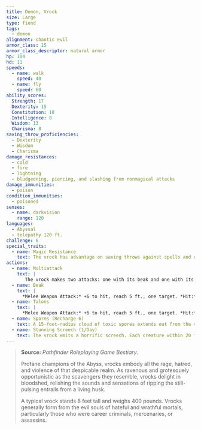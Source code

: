 ```yaml
---
title: Demon, Vrock
size: Large
type: fiend
tags:
  - demon
alignment: chaotic evil
armor_class: 15
armor_class_descriptor: natural armor
hp: 104
hd: 11
speeds:
  - name: walk
    speed: 40
  - name: fly
    speed: 60
ability_scores:
  Strength: 17
  Dexterity: 15
  Constitution: 18
  Intelligence: 8
  Wisdom: 13
  Charisma: 8
saving_throw_proficiencies:
  - Dexterity
  - Wisdom
  - Charisma
damage_resistances:
  - cold
  - fire
  - lightning
  - bludgeoning, piercing, and slashing from nonmagical attacks
damage_immunities:
  - poison
condition_immunities:
  - poisoned
senses:
  - name: darkvision
    range: 120
languages:
  - Abyssal
  - telepathy 120 ft.
challenge: 6
special_traits:
  - name: Magic Resistance
    text: The vrock has advantage on saving throws against spells and other magical effects.
actions:
  - name: Multiattack
    text: |
       The vrock makes two attacks: one with its beak and one with its talons.
  - name: Beak
    text: |
      *Melee Weapon Attack:* +6 to hit, reach 5 ft., one target. *Hit:* 10 (2d6 + 3) piercing damage.
  - name: Talons
    text: |
      *Melee Weapon Attack:* +6 to hit, reach 5 ft., one target. *Hit:* 14 (2d10 + 3) slashing damage.
  - name: Spores (Recharge 6)
    text: A 15-foot-radius cloud of toxic spores extends out from the vrock. The spores spread around corners. Each creature in that area must succeed on a DC 14 Constitution saving throw or become poisoned. While poisoned in this way, a target takes 5 (1d10) poison damage at the start of each of its turns. A target can repeat the saving throw at the end of each of its turns, ending the effect on itself on a success. Emptying a vial of holy water on the target also ends the effect on it.
  - name: Stunning Screech (1/Day)
    text: The vrock emits a horrific screech. Each creature within 20 feet of it that can hear it and that isn't a demon must succeed on a DC 14  Constitution saving throw or be stunned until the end of the vrock's next turn.
---
```


> **Source:** *Pathfinder Roleplaying Game Bestiary*.
>
> Profane champions of the Abyss, vrocks embody all the rage, hatred, and violence of that despicable realm. As ravenous and grotesquely opportunistic as the scavengers they resemble, vrocks delight in bloodshed, relishing the sounds and sensations of ripping the still-pulsing entrails from a living husk.
>
> A typical vrock stands 8 feet tall and weighs 400 pounds. Vrocks generally form from the evil souls of hateful and wrathful mortals, particularly those who were career criminals, mercenaries, or assassins.
